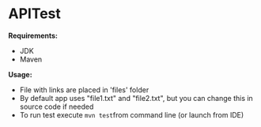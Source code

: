# APITest

**Requirements:**
- JDK
- Maven

**Usage:**
- File with links are placed in 'files' folder
- By default app uses "file1.txt" and "file2.txt", but you can change this in source code if needed
- To run test execute `mvn test`from command line (or launch from IDE)



